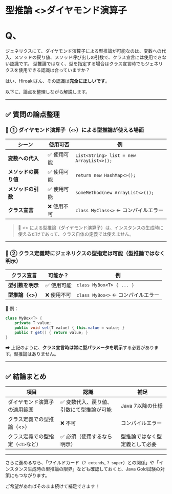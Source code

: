 # 型推論 <>ダイヤモンド演算子

# Q、

ジェネリクスにて、ダイヤモンド演算子による型推論が可能なのは、変数への代入、メソッドの戻り値、メソッド呼び出しの引数で、クラス宣言には使用できない認識です。
型推論ではなく、型を指定する場合はクラス宣言時でもジェネリクスを使用できる認識は合っていますか？

はい、Hiroakiさん、その認識は**完全に正しいです**。

以下に、論点を整理しながら解説します。

---

## ✅ 質問の論点整理

### 🔷 ① ダイヤモンド演算子（`<>`）による**型推論**が使える場面

| シーン | 使用可否 | 例 |
| --- | --- | --- |
| **変数への代入** | ✅ 使用可能 | `List<String> list = new ArrayList<>();` |
| **メソッドの戻り値** | ✅ 使用可能 | `return new HashMap<>();` |
| **メソッドの引数** | ✅ 使用可能 | `someMethod(new ArrayList<>());` |
| **クラス宣言** | ❌ 使用不可 | `class MyClass<>` ← コンパイルエラー |

> 📌 <> による型推論（ダイヤモンド演算子）は、インスタンスの生成時に使えるだけであって、クラス自体の定義では使えません。
> 

---

### 🔷 ② クラス定義時に**ジェネリクスの型指定**は可能（型推論ではなく明示）

| クラス宣言 | 可能か？ | 例 |
| --- | --- | --- |
| **型引数を明示** | ✅ 使用可能 | `class MyBox<T> { ... }` |
| **型推論（<>）** | ❌ 使用不可 | `class MyBox<>` ← コンパイルエラー |

🔸 例：

```java
class MyBox<T> {
    private T value;
    public void set(T value) { this.value = value; }
    public T get() { return value; }
}
```

➡ 上記のように、**クラス宣言時は常に型パラメータを明示**する必要があります。型推論はありません。

---

## ✅ 結論まとめ

| 項目 | 認識 | 補足 |
| --- | --- | --- |
| ダイヤモンド演算子の適用範囲 | ✅ 変数代入、戻り値、引数にて型推論が可能 | Java 7以降の仕様 |
| クラス定義での型推論（<>） | ❌ 不可 | コンパイルエラー |
| クラス定義での型指定（`<T>`など） | ✅ 必須（使用するなら明示） | 型推論ではなく型定義として必要 |

---

さらに進めるなら、「ワイルドカード（`? extends`, `? super`）との関係」や「インスタンス生成時の型推論の限界」なども確認しておくと、Java Gold試験の対策にもつながります。

ご希望があればそのまま続けて補足できます！